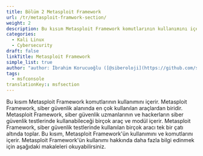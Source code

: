 ```yaml
---
title: Bölüm 2 Metasploit Framework
url: /tr/metasploit-framwork-section/
weight: 2
description: Bu kısım Metasploit Framework komutlarının kullanımını içerir.
categories:
  - Kali Linux
  - Cybersecurity
draft: false
linkTitle: Metasploit Framework
simple_list: true
author: "author: İbrahim Korucuoğlu ([@siberoloji](https://github.com/siberoloji))"
tags:
  - msfconsole
translationKey:: msfsection
---
```


Bu kısım Metasploit Framework komutlarının kullanımını içerir. Metasploit Framework, siber güvenlik alanında en çok kullanılan araçlardan biridir. Metasploit Framework, siber güvenlik uzmanlarının ve hackerların siber güvenlik testlerinde kullanabileceği birçok araç ve modül içerir. Metasploit Framework, siber güvenlik testlerinde kullanılan birçok aracı tek bir çatı altında toplar. Bu kısım, Metasploit Framework'ün kullanımını ve komutlarını içerir. Metasploit Framework'ün kullanımı hakkında daha fazla bilgi edinmek için aşağıdaki makaleleri okuyabilirsiniz.
